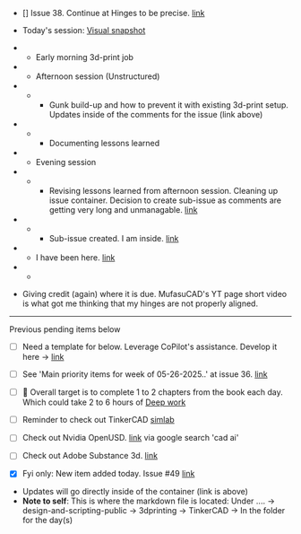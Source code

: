 - [] Issue 38. Continue at Hinges to be precise. [link](https://github.com/Shangrila-VHP/shangrila-vhp/issues/38)

- Today's session: [Visual snapshot](https://github.com/Shangrila-VHP/shangrila-vhp/tree/main/img/2025/05-2025/05-30-2025%20-%20Progress)
- - Early morning 3d-print job
- - Afternoon session (Unstructured)
- - - Gunk build-up and how to prevent it with existing 3d-print setup. Updates inside of the comments for the issue (link above)
- - - Documenting lessons learned
- - Evening session
- - - Revising lessons learned from afternoon session. Cleaning up issue container. Decision to create sub-issue as comments are getting very long and unmanagable. [link](https://github.com/Shangrila-VHP/shangrila-vhp/issues/38#issuecomment-2923880643)
- - - Sub-issue created. I am inside. [link](https://github.com/Shangrila-VHP/shangrila-vhp/issues/50)
- - I have been here. [link](https://github.com/Shangrila-VHP/shangrila-vhp/issues/38#issuecomment-2924062663)
- - 

- Giving credit (again) where it is due. MufasuCAD's YT page short video is what got me thinking that my hinges are not properly aligned. 

---
Previous pending items below

- [ ] Need a template for below. Leverage CoPilot's assistance. Develop it here -> [link](https://github.com/Shangrila-VHP/shangrila-vhp/tree/main/design-and-scripting-public/3dprinting/TinkerCAD)
- [ ] See 'Main priority items for week of 05-26-2025..' at issue 36. [link](https://github.com/Shangrila-VHP/shangrila-vhp/issues/36)
- [ ] 🎯 Overall target is to complete 1 to 2 chapters from the book each day. Which could take 2 to 6 hours of [Deep work](https://www.amazon.com/Deep-Work-Focused-Success-Distracted/dp/1455586692)
- [ ] Reminder to check out TinkerCAD [simlab](https://www.tinkercad.com/simlab)
- [ ] Check out Nvidia OpenUSD. [link](https://www.nvidia.com/en-us/learn/learning-path/openusd/?ncid=pa-srch-goog-118296&_bt=750930918442&_bk=engineering%203d%20modeling%20software&_bm=b&_bn=g&_bg=184846712528&gad_source=1&gad_campaignid=22530864406&gbraid=0AAAAAD4XAoG4O4LEigrYpljX2jxIa-k3m&gclid=CjwKCAjwi-DBBhA5EiwAXOHsGRVX2xjfcFd7EZjkjJ2sqaUZBeZc1RMmjwzVxPRnlxNqow9UJ3kUWxoC5T8QAvD_BwE) via google search 'cad ai'
- [ ] Check out Adobe Substance 3d. [link](https://www.adobe.com/creativecloud/3d-ar/campaign/pricing.html?sdid=JVLHVY6X&mv=search&mv2=paidsearch&gad_source=1&gad_campaignid=20396750522&gbraid=0AAAAADraYsLKsCX_Q6mKbGZvMTj7mwI6o&gclid=CjwKCAjwi-DBBhA5EiwAXOHsGa2rZBK9-uZgWLFRCyOTDIJ2jNdfPQPiNLP2zVyudOz-W39jq2A1PhoCzbMQAvD_BwE)

- [x] Fyi only: New item added today. Issue #49 [link](https://github.com/Shangrila-VHP/shangrila-vhp/issues/49)
-  Updates will go directly inside of the container (link is above)
- **Note to self**: This is where the markdown file is located: Under ....  -> design-and-scripting-public -> 3dprinting -> TinkerCAD -> In the folder for the day(s)
